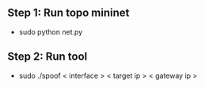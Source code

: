 ## Step 1: Run topo mininet 
+ sudo python net.py
## Step 2: Run tool
+ sudo ./spoof < interface > < target ip > < gateway ip >
